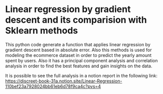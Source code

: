 # Linear regression by gradient descent and its comparision with Sklearn methods
This python code generate a function that applies linear regression by gradient descent based in absolute error. Also this methods is used for modeling the ecommerce dataset in order to predict the yearly amount spent by users. Also it has a principal component analysis and correlation analysis in order to find the best features and gain insights on the data.

It is possible to see the full analysis in a notion report in the following link: https://discreet-book-31a.notion.site/Linear-Regression-110bef23a7928024bb61eb6d78f9ca4c?pvs=4
